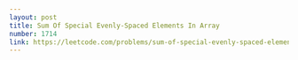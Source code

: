 ```yaml
---
layout: post
title: Sum Of Special Evenly-Spaced Elements In Array
number: 1714
link: https://leetcode.com/problems/sum-of-special-evenly-spaced-elements-in-array
---
```

